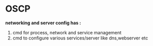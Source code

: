 # OSCP

**networking and server config has :**
1. cmd for process, network and service management 
2. cmd to configure various services/server like dns,webserver etc
